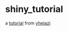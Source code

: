 # shiny_tutorial

a [tutorial](https://github.com/yhejazi/tutorials/tree/main/rshiny) from [yhejazi](https://github.com/yhejazi)

